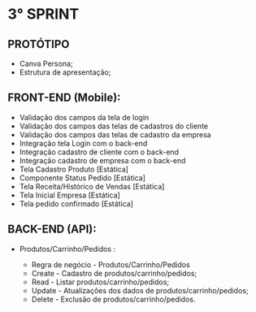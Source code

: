 # 3° SPRINT 


## PROTÓTIPO

- Canva Persona;
- Estrutura de apresentação;

## FRONT-END (Mobile):

- Validação dos campos da tela de login
- Validação dos campos das telas de cadastros do cliente
- Validação dos campos das telas de cadastro da empresa
- Integração tela Login com o back-end
- Integração cadastro de cliente com o back-end
- Integração cadastro de empresa com o back-end
- Tela Cadastro Produto [Estática]
- Componente Status Pedido [Estática]
- Tela Receita/Histórico de Vendas [Estática]
- Tela Inicial Empresa [Estática]
- Tela pedido confirmado [Estática]

## BACK-END (API):

- Produtos/Carrinho/Pedidos :

    - Regra de negócio - Produtos/Carrinho/Pedidos
    - Create - Cadastro de produtos/carrinho/pedidos;
    - Read - Listar produtos/carrinho/pedidos;
    - Update - Atualizações dos dados de produtos/carrinho/pedidos;
    - Delete - Exclusão de produtos/carrinho/pedidos.